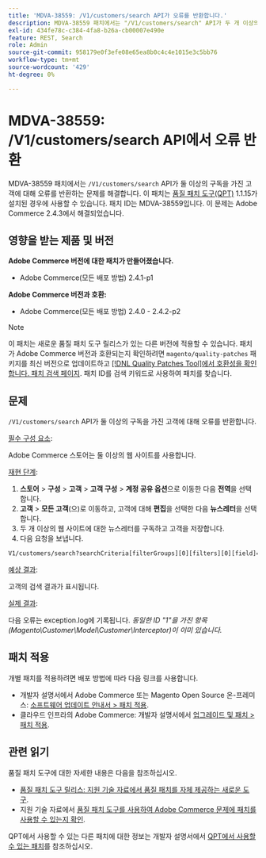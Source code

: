 ```yaml
---
title: 'MDVA-38559: /V1/customers/search API가 오류를 반환합니다.'
description: MDVA-38559 패치에서는 "/V1/customers/search" API가 두 개 이상의 구독을 가진 고객에 대해 오류를 반환하는 문제를 해결합니다. 이 패치는 [Quality Patches Tool (QPT)](/help/announcements/adobe-commerce-announcements/magento-quality-patches-released-new-tool-to-self-serve-quality-patches.md) 1.1.15가 설치된 경우 사용할 수 있습니다. 패치 ID는 MDVA-38559입니다. 이 문제는 Adobe Commerce 2.4.3에서 해결되었습니다.
exl-id: 434fe78c-c384-4fa8-b26a-cb00007e490e
feature: REST, Search
role: Admin
source-git-commit: 958179e0f3efe08e65ea8b0c4c4e1015e3c5bb76
workflow-type: tm+mt
source-wordcount: '429'
ht-degree: 0%

---
```


# MDVA-38559: /V1/customers/search API에서 오류 반환

MDVA-38559 패치에서는 `/V1/customers/search` API가 둘 이상의 구독을 가진 고객에 대해 오류를 반환하는 문제를 해결합니다. 이 패치는 [품질 패치 도구(QPT)](/help/announcements/adobe-commerce-announcements/magento-quality-patches-released-new-tool-to-self-serve-quality-patches.md) 1.1.15가 설치된 경우에 사용할 수 있습니다. 패치 ID는 MDVA-38559입니다. 이 문제는 Adobe Commerce 2.4.3에서 해결되었습니다.

## 영향을 받는 제품 및 버전

**Adobe Commerce 버전에 대한 패치가 만들어졌습니다.**

* Adobe Commerce(모든 배포 방법) 2.4.1-p1

**Adobe Commerce 버전과 호환:**

* Adobe Commerce(모든 배포 방법) 2.4.0 - 2.4.2-p2

>[!NOTE]
>
>이 패치는 새로운 품질 패치 도구 릴리스가 있는 다른 버전에 적용할 수 있습니다. 패치가 Adobe Commerce 버전과 호환되는지 확인하려면 `magento/quality-patches` 패키지를 최신 버전으로 업데이트하고 [[!DNL Quality Patches Tool]에서 호환성을 확인합니다. 패치 검색 페이지](https://devdocs.magento.com/quality-patches/tool.html#patch-grid). 패치 ID를 검색 키워드로 사용하여 패치를 찾습니다.

## 문제

`/V1/customers/search` API가 둘 이상의 구독을 가진 고객에 대해 오류를 반환합니다.

<u>필수 구성 요소</u>:

Adobe Commerce 스토어는 둘 이상의 웹 사이트를 사용합니다.

<u>재현 단계</u>:

1. **스토어** > **구성** > **고객** > **고객 구성** > **계정 공유 옵션**&#x200B;으로 이동한 다음 **전역**&#x200B;을 선택합니다.
1. **고객** > **모든 고객**(으)로 이동하고, 고객에 대해 **편집**&#x200B;을 선택한 다음 **뉴스레터**&#x200B;을 선택합니다.
1. 두 개 이상의 웹 사이트에 대한 뉴스레터를 구독하고 고객을 저장합니다.
1. 다음 요청을 보냅니다.

```REST API
V1/customers/search?searchCriteria[filterGroups][0][filters][0][field]=email&searchCriteria[filterGroups][0][filters][0][value]=test@example.com&searchCriteria[filterGroups][0][filters][0][conditionType]=eq
```

<u>예상 결과</u>:

고객의 검색 결과가 표시됩니다.

<u>실제 결과</u>:

다음 오류는 exception.log에 기록됩니다. *동일한 ID &quot;1&quot;을 가진 항목(Magento\Customer\Model\Customer\Interceptor)이 이미 있습니다.*

## 패치 적용

개별 패치를 적용하려면 배포 방법에 따라 다음 링크를 사용합니다.

* 개발자 설명서에서 Adobe Commerce 또는 Magento Open Source 온-프레미스: [소프트웨어 업데이트 안내서 > 패치 적용](https://devdocs.magento.com/guides/v2.4/comp-mgr/patching/mqp.html).
* 클라우드 인프라의 Adobe Commerce: 개발자 설명서에서 [업그레이드 및 패치 > 패치 적용](https://devdocs.magento.com/cloud/project/project-patch.html).

## 관련 읽기

품질 패치 도구에 대한 자세한 내용은 다음을 참조하십시오.

* [품질 패치 도구 릴리스: 지원 기술 자료에서 품질 패치를 자체 제공하는 새로운 도구](/help/announcements/adobe-commerce-announcements/magento-quality-patches-released-new-tool-to-self-serve-quality-patches.md).
* 지원 기술 자료에서 [품질 패치 도구를 사용하여 Adobe Commerce 문제에 패치를 사용할 수 있는지 확인](/help/support-tools/patches-available-in-qpt-tool/check-patch-for-magento-issue-with-magento-quality-patches.md).

QPT에서 사용할 수 있는 다른 패치에 대한 정보는 개발자 설명서에서 [QPT에서 사용할 수 있는 패치](https://devdocs.magento.com/quality-patches/tool.html#patch-grid)를 참조하십시오.
